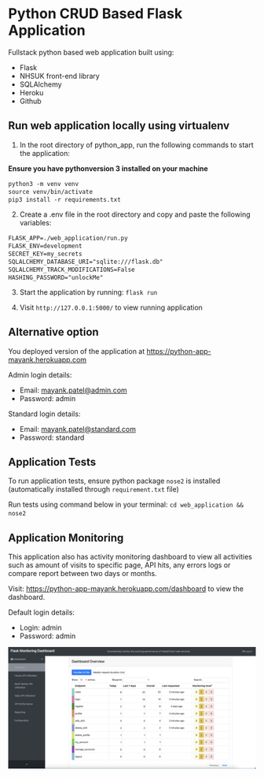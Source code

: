 # Python CRUD Based Flask Application
Fullstack python based web application built using:
- Flask
- NHSUK front-end library
- SQLAlchemy
- Heroku
- Github

## Run web application locally using virtualenv
1. In the root directory of python_app, run the following commands to start the application:

**Ensure you have pythonversion 3 installed on your machine**

```
python3 -m venv venv
source venv/bin/activate
pip3 install -r requirements.txt
```
2. Create a .env file in the root directory and copy and paste the following variables:
```
FLASK_APP=./web_application/run.py
FLASK_ENV=development
SECRET_KEY=my_secrets
SQLALCHEMY_DATABASE_URI="sqlite:///flask.db"
SQLALCHEMY_TRACK_MODIFICATIONS=False
HASHING_PASSWORD="unlockMe"
```
3. Start the application by running: `flask run`

4. Visit `http://127.0.0.1:5000/` to view running application

## Alternative option
You deployed version of the application at https://python-app-mayank.herokuapp.com

Admin login details:
- Email: mayank.patel@admin.com
- Password: admin

Standard login details:
- Email: mayank.patel@standard.com
- Password: standard

## Application Tests
To run application tests, ensure python package `nose2` is installed (automatically installed through `requirement.txt` file)

Run tests using command below in your terminal:
`cd web_application && nose2`

## Application Monitoring
This application also has activity monitoring dashboard to view all activities such as amount of visits to specific page, API hits, any errors logs or compare report between two days or months.

Visit: https://python-app-mayank.herokuapp.com/dashboard to view the dashboard.

Default login details:
- Login: admin
- Password: admin

![alt text](Img/Monitoring-Dashboard.png)

